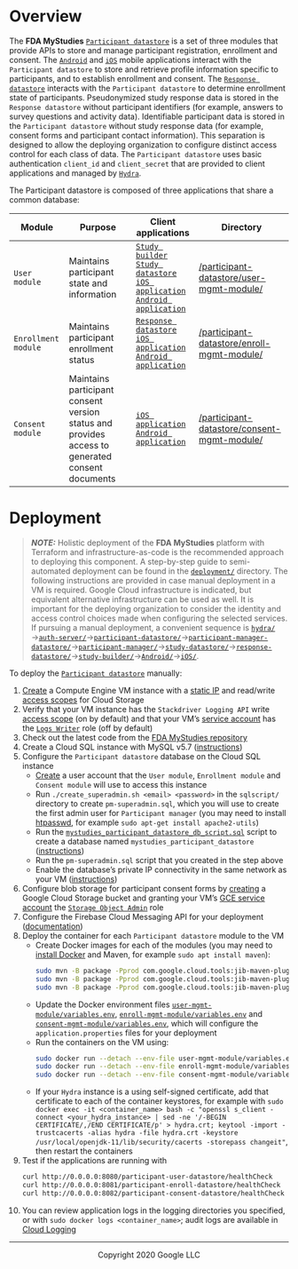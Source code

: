 <!--
 Copyright 2020 Google LLC
 Use of this source code is governed by an MIT-style
 license that can be found in the LICENSE file or at
 https://opensource.org/licenses/MIT.
-->
 
# Overview
The **FDA MyStudies** [`Participant datastore`](/participant-datastore/) is a set of three modules that provide APIs to store and manage participant registration, enrollment and consent. The [`Android`](/Android) and [`iOS`](/iOS) mobile applications interact with the `Participant datastore` to store and retrieve profile information specific to participants, and to establish enrollment and consent. The [`Response datastore`](/response-datastore/) interacts with the `Participant datastore` to determine enrollment state of participants. Pseudonymized study response data is stored in the `Response datastore` without participant identifiers (for example, answers to survey questions and activity data). Identifiable participant data is stored in the `Participant datastore` without study response data (for example, consent forms and participant contact information). This separation is designed to allow the deploying organization to configure distinct access control for each class of data. The `Participant datastore` uses basic authentication `client_id` and `client_secret` that are provided to client applications and managed by [`Hydra`](/hydra/).

The Participant datastore is composed of three applications that share a common database:

Module | Purpose | Client applications | Directory
---------------------|-----------------------------------------|-------------------|------------
`User module` | Maintains participant state and information | [`Study builder`](/study-builder/)<br/>[`Study datastore`](/study-datastore/)<br/>[`iOS application`](/iOS/)<br/>[`Android application`](/Android) | [/participant-datastore/user-mgmt-module/](/participant-datastore/user-mgmt-module/)
`Enrollment module` | Maintains participant enrollment status  | [`Response datastore`](/response-datastore/)<br/>[`iOS application`](/iOS/)<br/>[`Android application`](/Android) | [/participant-datastore/enroll-mgmt-module/](/participant-datastore/enroll-mgmt-module/)
`Consent module` | Maintains participant consent version status and provides access to generated consent documents | [`iOS application`](/iOS/)<br/>[`Android application`](/Android) | [/participant-datastore/consent-mgmt-module/](/participant-datastore/consent-mgmt-module/)
 
# Deployment
> **_NOTE:_** Holistic deployment of the **FDA MyStudies** platform with Terraform and infrastructure-as-code is the recommended approach to deploying this component. A step-by-step guide to semi-automated deployment can be found in the [`deployment/`](/deployment) directory. The following instructions are provided in case manual deployment in a VM is required. Google Cloud infrastructure is indicated, but equivalent alternative infrastructure can be used as well. It is important for the deploying organization to consider the identity and access control choices made when configuring the selected services. If pursuing a manual deployment, a convenient sequence is [`hydra/`](/hydra)&rarr;[`auth-server/`](/auth-server/)&rarr;[`participant-datastore/`](/participant-datastore/)&rarr;[`participant-manager-datastore/`](/participant-manager-datastore/)&rarr;[`participant-manager/`](/participant-manager/)&rarr;[`study-datastore/`](/study-datastore/)&rarr;[`response-datastore/`](/response-datastore/)&rarr;[`study-builder/`](/study-builder/)&rarr;[`Android/`](/Android/)&rarr;[`iOS/`](/iOS/).
 
To deploy the [`Participant datastore`](/participant-datastore/) manually:
1. [Create](https://cloud.google.com/compute/docs/instances/create-start-instance) a Compute Engine VM instance with a [static IP](https://cloud.google.com/compute/docs/ip-addresses/reserve-static-internal-ip-address) and read/write [access scopes](https://cloud.google.com/compute/docs/access/service-accounts#accesscopesiam) for Cloud Storage
1. Verify that your VM instance has the `Stackdriver Logging API` write [access scope](https://cloud.google.com/compute/docs/access/service-accounts#accesscopesiam) (on by default) and that your VM’s [service account](https://cloud.google.com/compute/docs/access/service-accounts#default_service_account) has the [`Logs Writer`](https://cloud.google.com/logging/docs/access-control) role (off by default)
1. Check out the latest code from the [FDA MyStudies repository](https://github.com/GoogleCloudPlatform/fda-mystudies/)
1. Create a Cloud SQL instance with MySQL v5.7 ([instructions](https://cloud.google.com/sql/docs/mysql/create-instance)) 
1. Configure the `Participant datastore` database on the Cloud SQL instance
    -    [Create](https://cloud.google.com/sql/docs/mysql/create-manage-users) a user account that the `User module`, `Enrollment module` and `Consent module` will use to access this instance
    -   Run `./create_superadmin.sh <email> <password>` in the `sqlscript/` directory to create `pm-superadmin.sql`, which you will use to create the first admin user for `Participant manager`
(you may need to install [htpasswd](https://httpd.apache.org/docs/2.4/programs/htpasswd.html), for example `sudo apt-get install apache2-utils`)
    -    Run the [`mystudies_participant_datastore_db_script.sql`](sqlscript/mystudies_participant_datastore_db_script.sql) script to create a database named `mystudies_participant_datastore` ([instructions](https://cloud.google.com/sql/docs/mysql/import-export/importing#importing_a_sql_dump_file)) 
    -    Run the `pm-superadmin.sql` script that you created in the step above
    -    Enable the database’s private IP connectivity in the same network as your VM ([instructions](https://cloud.google.com/sql/docs/mysql/configure-private-ip))
1. Configure blob storage for participant consent forms by [creating](https://cloud.google.com/storage/docs/creating-buckets) a Google Cloud Storage bucket and granting your VM’s [GCE service account](https://cloud.google.com/compute/docs/access/service-accounts#default_service_account) the [`Storage Object Admin`](https://cloud.google.com/storage/docs/access-control/iam-roles) role
1. Configure the Firebase Cloud Messaging API for your deployment  ([documentation](https://firebase.google.com/docs/cloud-messaging/http-server-ref))
1. Deploy the container for each `Participant datastore` module to the VM
    -    Create Docker images for each of the modules (you may need to [install Docker](https://docs.docker.com/engine/install/debian/) and Maven, for example `sudo apt install maven`):
         ```bash
         sudo mvn -B package -Pprod com.google.cloud.tools:jib-maven-plugin:2.5.2:dockerBuild -f user-mgmt-module/pom.xml -Dimage=user-mgmt-image && \
         sudo mvn -B package -Pprod com.google.cloud.tools:jib-maven-plugin:2.5.2:dockerBuild -f enroll-mgmt-module/pom.xml -Dimage=enroll-mgmt-image && \
         sudo mvn -B package -Pprod com.google.cloud.tools:jib-maven-plugin:2.5.2:dockerBuild -f consent-mgmt-module/pom.xml -Dimage=consent-mgmt-image
         ```
    -    Update the Docker environment files [`user-mgmt-module/variables.env`](user-mgmt-module/variables.env), [`enroll-mgmt-module/variables.env`](enroll-mgmt-module/variables.env) and [`consent-mgmt-module/variables.env`](consent-mgmt-module/variables.env), which will configure the `application.properties` files for your deployment
    -    Run the containers on the VM using:
         ```bash
         sudo docker run --detach --env-file user-mgmt-module/variables.env -p 8080:8080 --name user-mgmt user-mgmt-image && \
         sudo docker run --detach --env-file enroll-mgmt-module/variables.env -p 8081:8080 --name enroll-mgmt enroll-mgmt-image && \
         sudo docker run --detach --env-file consent-mgmt-module/variables.env -p 8082:8080 --name consent-mgmt consent-mgmt-image
         ```
    -    If your `Hydra` instance is a using self-signed certificate, add that certificate to each of the container keystores, for example with `sudo docker exec -it <container_name> bash -c "openssl s_client -connect <your_hydra_instance> | sed -ne '/-BEGIN CERTIFICATE/,/END CERTIFICATE/p' > hydra.crt; keytool -import -trustcacerts -alias hydra -file hydra.crt -keystore /usr/local/openjdk-11/lib/security/cacerts -storepass changeit"`, then restart the containers
1. Test if the applications are running with
     ```bash
    curl http://0.0.0.0:8080/participant-user-datastore/healthCheck
    curl http://0.0.0.0:8081/participant-enroll-datastore/healthCheck
    curl http://0.0.0.0:8082/participant-consent-datastore/healthCheck
    ````
1. You can review application logs in the logging directories you specified, or with `sudo docker logs <container_name>`; audit logs are available in [Cloud Logging](https://cloud.google.com/logging)

***
<p align="center">Copyright 2020 Google LLC</p>
